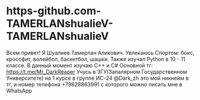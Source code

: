 # https-github.com-TAMERLANshualieV-TAMERLANshualieV
Всем привет! Я Шуалиев Тамерлан Аликович. Увлекаюсь Спортом: бокс, кроссфит, волейбол, баскетбол, шашки. Также изучал Python в 10 - 11 классе.
В данный момент изучаю C++ и С#
Основной тг: https://t.me/Mr_DarkReaper
Учусь в ЗГУ(Запалярном Государственном Университете) на 1 курсе в группе ИС-24
@Dark_zh это мой никнейм в тг, и номер телефона +79828863991 с которого можно писать мне в WhatsApp

